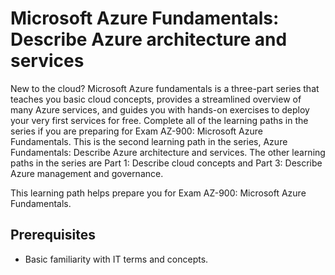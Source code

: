 # Microsoft Azure Fundamentals: Describe Azure architecture and services

New to the cloud? Microsoft Azure fundamentals is a three-part series that teaches you basic cloud concepts, provides a streamlined overview of many Azure services, and guides you with hands-on exercises to deploy your very first services for free. Complete all of the learning paths in the series if you are preparing for Exam AZ-900: Microsoft Azure Fundamentals. This is the second learning path in the series, Azure Fundamentals: Describe Azure architecture and services. The other learning paths in the series are Part 1: Describe cloud concepts and Part 3: Describe Azure management and governance.

This learning path helps prepare you for Exam AZ-900: Microsoft Azure Fundamentals.

## Prerequisites

- Basic familiarity with IT terms and concepts.
